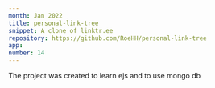 ```yaml
---
month: Jan 2022
title: personal-link-tree
snippet: A clone of linktr.ee
repository: https://github.com/RoeHH/personal-link-tree
app: 
number: 14
---
```

The project was created to learn ejs and to use mongo db
